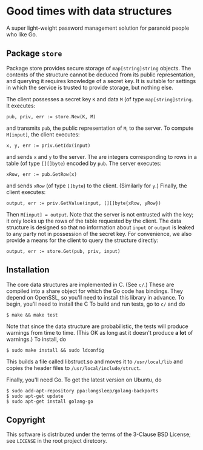 Good times with data structures
===============================

A super light-weight password management solution for paranoid people who like
Go.

Package `store`
---------------

Package store provides secure storage of `map[string]string` objects. The
contents of the structure cannot be deduced from its public representation,
and querying it requires knowledge of a secret key. It is suitable for
settings in which the service is trusted to provide storage, but nothing
else.

The client possesses a secret key `K` and data `M` (of type
`map[string]string`. It executes:

```pub, priv, err := store.New(K, M)```

and transmits `pub`, the public representation of `M`, to the server.
To compute `M[input]`, the client executes:

```x, y, err := priv.GetIdx(input)```

and sends `x` and `y` to the server. The are integers corresponding to rows
in a table (of type `[][]byte`) encoded by `pub`. The server executes:

```xRow, err := pub.GetRow(x)```

and sends `xRow` (of type `[]byte`) to the client. (Similarly for `y`.)
Finally, the client executes:

```output, err := priv.GetValue(input, [][]byte{xRow, yRow})```

Then `M[input] = output`.  Note that the server is not entrusted with the key;
it only looks up the rows of the table requested by the client. The data
structure is designed so that no information about `input` or `output` is leaked
to any party not in possession of the secret key. For convenience, we also
provide a means for the client to query the structure directly:

```output, err := store.Get(pub, priv, input)```


Installation
------------

The core data structures are implemented in C. (See `c/`.) These are compiled
into a share object for which the Go code has bindings. They depend on OpenSSL,
so you'll need to install this library in advance. To begin, you'll need
to install the C To build and run tests, go to `c/` and do

```$ make && make test```

Note that since the data structure are probabilistic, the tests will produce
warnings from time to time. (This OK as long ast it doesn't produce **a lot** of
warnings.) To install, do

```$ sudo make install && sudo ldconfig```

This builds a file called libstruct.so and moves it to `/usr/local/lib` and copies
the header files to `/usr/local/include/struct`.

Finally, you'll need Go. To get the latest version on Ubuntu, do

```
$ sudo add-apt-repository ppa:longsleep/golang-backports
$ sudo apt-get update
$ sudo apt-get install golang-go
```

Copyright
---------

This software is distributed under the terms of the 3-Clause BSD License; see
`LICENSE` in the root project diretcory.
